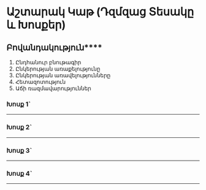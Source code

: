 # Աշտարակ Կաթ (Դզմզաց Տեսակը և Խոսքեր)

## Բովանդակություն****

1. Ընդհանուր բնութագիր
2. Ընկերության առաքելությունը
3. Ընկերության առավելությունները
4. Հետազոտություն
5. Աճի ռազմավարություններ

### Խոսք 1`
---

### Խոսք 2`
---

### Խոսք 3`
---

### Խոսք 4`
---
